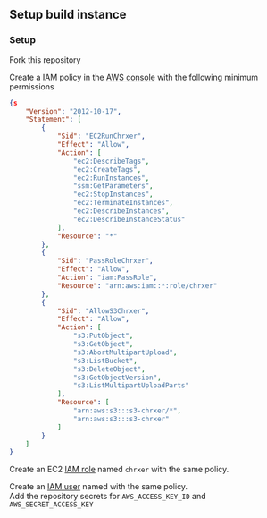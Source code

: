 ## Setup build instance


### Setup
Fork this repository

Create a IAM policy in the [AWS console](https://console.aws.amazon.com/iamv2/home#/policies) with the following minimum permissions
```json
{s
	"Version": "2012-10-17",
	"Statement": [
		{
			"Sid": "EC2RunChrxer",
			"Effect": "Allow",
			"Action": [
				"ec2:DescribeTags",
				"ec2:CreateTags",
				"ec2:RunInstances",
				"ssm:GetParameters",
				"ec2:StopInstances",
				"ec2:TerminateInstances",
				"ec2:DescribeInstances",
				"ec2:DescribeInstanceStatus"
			],
			"Resource": "*"
		},
		{
			"Sid": "PassRoleChrxer",
			"Effect": "Allow",
			"Action": "iam:PassRole",
			"Resource": "arn:aws:iam::*:role/chrxer"
		},
		{
			"Sid": "AllowS3Chrxer",
			"Effect": "Allow",
			"Action": [
				"s3:PutObject",
				"s3:GetObject",
				"s3:AbortMultipartUpload",
				"s3:ListBucket",
				"s3:DeleteObject",
				"s3:GetObjectVersion",
				"s3:ListMultipartUploadParts"
			],
			"Resource": [
				"arn:aws:s3:::s3-chrxer/*",
				"arn:aws:s3:::s3-chrxer"
			]
		}
	]
}
```
Create an EC2 [IAM role](https://console.aws.amazon.com/iamv2/home#/roles) named `chrxer` with the same policy.

Create an [IAM user](https://console.aws.amazon.com/iamv2/home#/users) named with the same policy. \
Add the repository secrets for `AWS_ACCESS_KEY_ID` and `AWS_SECRET_ACCESS_KEY`

